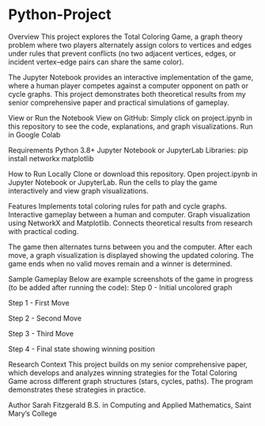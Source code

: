 # Python-Project
Overview
This project explores the Total Coloring Game, a graph theory problem where two players alternately assign colors to vertices and edges under rules that prevent conflicts (no two adjacent vertices, edges, or incident vertex–edge pairs can share the same color).

The Jupyter Notebook provides an interactive implementation of the game, where a human player competes against a computer opponent on path or cycle graphs. This project demonstrates both theoretical results from my senior comprehensive paper and practical simulations of gameplay.

View or Run the Notebook
  View on GitHub: Simply click on project.ipynb in this repository to see the code,         explanations, and graph visualizations.
  Run in Google Colab

Requirements
  Python 3.8+ 
  Jupyter Notebook or JupyterLab
  Libraries:
    pip install networkx matplotlib

How to Run Locally
  Clone or download this repository.
  Open project.ipynb in Jupyter Notebook or JupyterLab.
  Run the cells to play the game interactively and view graph visualizations.

Features
  Implements total coloring rules for path and cycle graphs.
  Interactive gameplay between a human and computer.
  Graph visualization using NetworkX and Matplotlib.
  Connects theoretical results from research with practical coding.

  The game then alternates turns between you and the computer. After each move, a graph visualization is displayed showing the updated coloring. The game ends when no valid moves remain and a winner is determined.

Sample Gameplay
Below are example screenshots of the game in progress (to be added after running the code):
  Step 0 - Initial uncolored graph

  Step 1 - First Move

  Step 2 - Second Move

  Step 3 - Third Move

  Step 4 - Final state showing winning position

Research Context
This project builds on my senior comprehensive paper, which develops and analyzes winning strategies for the Total Coloring Game across different graph structures (stars, cycles, paths). The program demonstrates these strategies in practice.

Author
Sarah Fitzgerald
B.S. in Computing and Applied Mathematics, Saint Mary’s College

